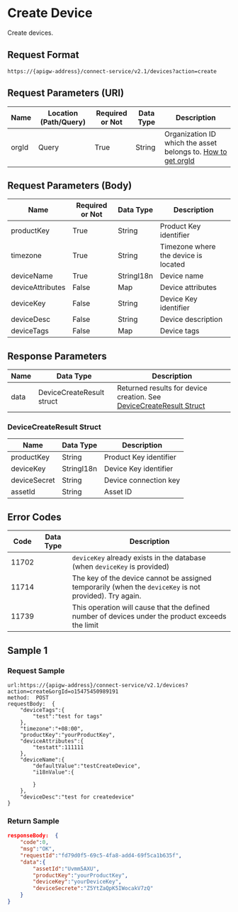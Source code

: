 # Create Device



Create devices.

## Request Format

```
https://{apigw-address}/connect-service/v2.1/devices?action=create
```

## Request Parameters (URI)

| Name | Location (Path/Query) | Required or Not | Data Type | Description |
|---------------|------------------|----------|-----------|--------------|
| orgId         | Query            | True     | String    | Organization ID which the asset belongs to. [How to get orgId](/docs/api/en/latest/api_faqs#how-to-get-organization-id-orgid-orgid)                |


## Request Parameters (Body)

| Name | Required or Not | Data Type | Description |
|----------------|---------------|--------------------------|---|
|productKey    | True          | String       | Product Key identifier     |
|timezone | True          | String         | Timezone where the device is located     |
| deviceName | True          | StringI18n | Device name         |
| deviceAttributes | False         | Map       | Device attributes         |
| deviceKey   | False         | String    | Device Key identifier         |
| deviceDesc  | False         | String    | Device description     |
| deviceTags  | False         | Map    | Device tags     |




## Response Parameters

| Name | Data Type | Description |
|-------------|-------------------|-----------------------------|
| data |    DeviceCreateResult struct        | Returned results for device creation. See [DeviceCreateResult Struct](/docs/api/en/latest/connect/create_device.html#devicecreateresult-struct-devicecreateresult) |


### DeviceCreateResult Struct <devicecreateresult>

| Name | Data Type | Description |
|------------------|-----------------------|----------------------------|
| productKey       | String                            | Product Key identifier                                                               |
| deviceKey       | StringI18n                        | Device Key identifier                                                                  |
| deviceSecret     | String                            | Device connection key                                                             |
| assetId  | String         |Asset ID|


## Error Codes

| Code| Data Type | Description |
|-----------|----------------|----------------------|
| 11702 |                | `deviceKey` already exists in the database (when `deviceKey` is provided)        |
| 11714 |                | The key of the device cannot be assigned temporarily (when the `deviceKey` is not provided). Try again. |
| 11739 |                | This operation will cause that the defined number of devices under the product exceeds the limit |




## Sample 1

### Request Sample

```
url:https://{apigw-address}/connect-service/v2.1/devices?action=create&orgId=o15475450989191
method:  POST
requestBody:  {
    "deviceTags":{
        "test":"test for tags"
    },
    "timezone":"+08:00",
    "productKey":"yourProductKey",
    "deviceAttributes":{
        "testatt":111111
    },
    "deviceName":{
        "defaultValue":"testCreateDevice",
        "i18nValue":{

        }
    },
    "deviceDesc":"test for createdevice"
}
```

### Return Sample

```json
responseBody:  {
    "code":0,
    "msg":"OK",
    "requestId":"fd79d0f5-69c5-4fa8-add4-69f5ca1b635f",
    "data":{
        "assetId":"Uvmm5AXU",
        "productKey":"yourProductKey",
        "deviceKey":"yourDeviceKey",
        "deviceSecrete":"Z5YtZaQpK5IWocakV7zQ"
    }
}
```

